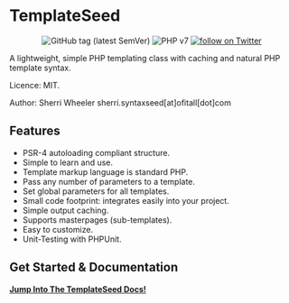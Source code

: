 TemplateSeed
=========================

<div align="center">
    <img src="https://img.shields.io/github/tag/syntaxseed/templateseed.svg"
        alt="GitHub tag (latest SemVer)">
    <img src="https://img.shields.io/badge/PHP-7-brightgreen.svg"
        alt="PHP v7">
    <a href="https://twitter.com/intent/follow?screen_name=syntaxseed">
        <img src="https://img.shields.io/twitter/follow/syntaxseed.svg?style=social&logo=twitter"
            alt="follow on Twitter"></a>
</div>

A lightweight, simple PHP templating class with caching and natural PHP template syntax.

Licence: MIT.

Author: Sherri Wheeler sherri.syntaxseed[at]ofitall[dot]com

Features
--------

* PSR-4 autoloading compliant structure.
* Simple to learn and use.
* Template markup language is standard PHP.
* Pass any number of parameters to a template.
* Set global parameters for all templates.
* Small code footprint: integrates easily into your project.
* Simple output caching.
* Supports masterpages (sub-templates).
* Easy to customize.
* Unit-Testing with PHPUnit.

Get Started & Documentation
--------
**[Jump Into The TemplateSeed Docs!](https://syntaxseed.github.io/templateseed/)**

